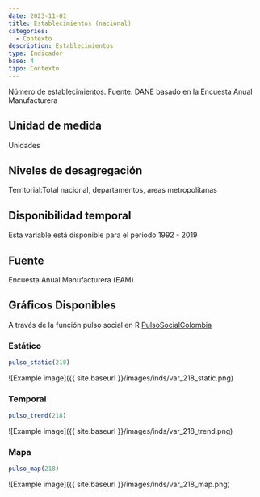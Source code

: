 ```yaml
---
date: 2023-11-01
title: Establecimientos (nacional)
categories:
  - Contexto
description: Establecimientos
type: Indicador
base: 4
tipo: Contexto
--- 
```


Número de establecimientos.
Fuente: DANE basado en la Encuesta Anual Manufacturera

## Unidad de medida
Unidades

## Niveles de desagregación
Territorial:Total nacional, departamentos, areas metropolitanas

## Disponibilidad temporal
Esta variable está disponible para el periodo 1992 - 2019

## Fuente
Encuesta Anual Manufacturera (EAM)

## Gráficos Disponibles

A través de la función pulso social en R [PulsoSocialColombia](https://github.com/pulsosocialcolombia/PulsoSocialColombia)

### Estático

``` R
pulso_static(218)
```

![Example image]({{ site.baseurl }}/images/inds/var_218_static.png)

### Temporal

``` R
pulso_trend(218)
```

![Example image]({{ site.baseurl }}/images/inds/var_218_trend.png)

### Mapa

``` R
pulso_map(218)
```

![Example image]({{ site.baseurl }}/images/inds/var_218_map.png)